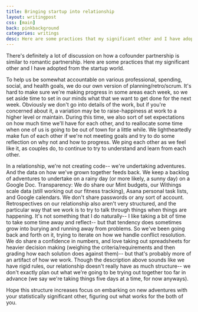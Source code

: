 ```yaml
---
title: Bringing startup into relationship
layout: writingpost
css: [main]
back: pinkbackground
categories: writings
desc: Here are some practices that my significant other and I have adopted from the startup world.
---
```


There's definitely a lot of discussion on how a cofounder partnership is similar to romantic partnership. Here are some practices that my significant other and I have adopted from the startup world.

To help us be somewhat accountable on various professional, spending, social, and health goals, we do our own version of planning/retro/scrum. It's hard to make sure we're making progress in some areas each week, so we set aside time to set in our minds what that we want to get done for the next week. Obviously we don't go into details of the work, but if you're concerned about it, a variation may be to raise-happiness at work to a higher level or maintain. During this time, we also sort of set expectations on how much time we'll have for each other, and to reallocate some time when one of us is going to be out of town for a little while. We lightheartedly make fun of each other if we're not meeting goals and try to do some reflection on why not and how to progress. We ping each other as we feel like it, as couples do, to continue to try to understand and learn from each other.

In a relationship, we're not creating code-- we're undertaking adventures. And the data on how we've grown together feeds back. 
We keep a backlog of adventures to undertake on a rainy day (or more likely, a sunny day) on a Google Doc.
Transparency: We do share our Mint budgets, our Withings scale data (still working out our fitness tracking), Asana personal task lists, and Google calendars. We don't share passwords or any sort of account.
Retrospectives on our relationship also aren't very structured, and the particular way that we work is to try to talk through things when things are happening. It's not something that I do naturally-- I like taking a bit of time to take some time away and reflect-- but that tendency does sometimes grow into burying and running away from problems. So we've been going back and forth on it, trying to iterate on how we handle conflict resolution.
We do share a confidence in numbers, and love taking out spreadsheets for heavier decision making (weighing the criteria/requirements and then grading how each solution does against them)-- but that's probably more of an artifact of how we work.
Though the description above sounds like we have rigid rules, our relationship doesn't really have as much structure-- we don't exactly plan out what we're going to be trying out together too far in advance (we say we're taking things five days at a time, for now anyways).

Hope this structure increases focus on embarking on new adventures with your statistically significant other, figuring out what works for the both of you.
